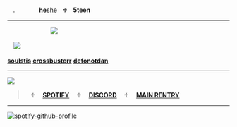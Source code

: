  　　　 　　　 　　　 　　　 　　　 　　　 　　　 　　　 　　　 　　　 　　　 　　　 　　　 
ㅤ.ㅤ　　　[**he**she](https://pronouns.cc/_sp1ritual)ㅤ♰ㅤ**5teen**
   
   ---
                 
  　　　　　　　![](https://komarev.com/ghpvc/?username=SURV1VALH0RROR&label=PROFILE+VIEWS&color=ff0000)

　![](https://file.garden/ZmtEuA_82UkbgtiL/my%20friends%20png.png)
      
**[soulstis](https://soilstis.carrd.co)**       **[crossbusterr](https://github.com/crossbusterr)**      **[defonotdan](https://github.com/defonotdan)** 
 

 
--- 
 


![](https://file.garden/ZmtEuA_82UkbgtiL/github/Illustration10.png)
>ㅤ♰ㅤ [**SPOTIFY**](https://open.spotify.com/user/6p7bx8ga4z373f7yayxogqxss?si=4212e081468c4570)
>ㅤ♰ㅤ [**DISCORD**](https://discord.com/users/1075478540801294456)
>ㅤ♰ㅤ [**MAIN RENTRY**](https://rentry.co/sahIofoIina)


---

[![spotify-github-profile](https://spotify-github-profile.kittinanx.com/api/view?uid=6p7bx8ga4z373f7yayxogqxss&cover_image=true&theme=default&show_offline=false&background_color=121212&interchange=true&bar_color=e35478&bar_color_cover=false)](https://spotify-github-profile.kittinanx.com/api/view?uid=6p7bx8ga4z373f7yayxogqxss&redirect=true)
